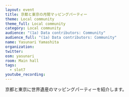 ```yaml
---
layout: event
title: 京都と東京の月間マッピングパーティー
theme: Local community
theme_full: Local community
category: Local community
audience: "(1a) Data contributors: Community"
audience_full: "(1a) Data contributors: Community"
name: Yasunari Yamashita
organization:
twitter: 
osm: yasunari
room: Main hall
tags:
  - slot7
youtube_recording: 
---
```

京都と東京に世界遺産のマッピングパーティーを紹介します。

